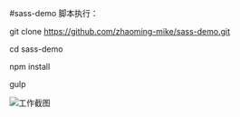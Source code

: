 #sass-demo
脚本执行：

git clone https://github.com/zhaoming-mike/sass-demo.git


cd sass-demo

npm install 

gulp


![工作截图](https://github.com/zhaoming-mike/sass-demo/docs/images/screen.png)